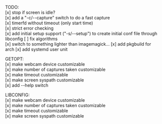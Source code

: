 TODO:  
[x] stop if screen is idle?  
[x] add a "-c/--capture" switch to do a fast capture  
[x] timerfd without timeout (only start time)  
[x] strict error checking  
[x] add initial setup support ("-s/--setup") to create initial conf file through libconfig
[ ] fix algorithms  
[x] switch to something lighter than imagemagick...
[x] add pkgbuild for arch
[x] add systemd user unit

GETOPT:  
[x] make webcam device customizable  
[x] make number of captures taken customizable  
[x] make timeout customizable  
[x] make screen syspath customizable  
[x] add --help switch

LIBCONFIG:  
[x] make webcam device customizable  
[x] make number of captures taken customizable  
[x] make timeout customizable  
[x] make screen syspath customizable  

